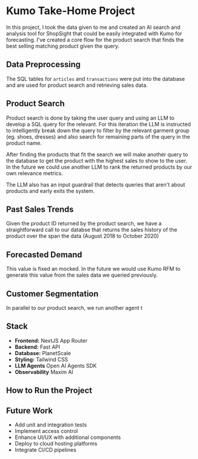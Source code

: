 # Kumo Take-Home Project

In this project, I took the data given to me and created an AI search and analysis tool for ShopSight that could be easily integrated with Kumo for forecasting. I've created a core flow for the product search that finds the best selling matching product given the query.

## Data Preprocessing

The SQL tables for `articles` and `transactions` were put into the database and are used for product search and retrieving sales data.

## Product Search

Product search is done by taking the user query and using an LLM to develop a SQL query for the relevant. For this iteration the LLM is instructed to intelligently break down the query to filter by the relevant garment group (eg. shoes, dresses) and also search for remaining parts of the query in the product name.

After finding the products that fit the search we will make another query to the database to get the product with the highest sales to show to the user. In the future we could use another LLM to rank the returned products by our own relevance metrics.

The LLM also has an input guardrail that detects queries that aren't about products and early exits the system.

## Past Sales Trends

Given the product ID returned by the product search, we have a straightforward call to our databse that returns the sales history of the product over the span the data (August 2018 to October 2020)

## Forecasted Demand

This value is fixed an mocked. In the future we would use Kumo RFM to generate this value from the sales data we queried previously.

## Customer Segmentation

In parallel to our product search, we run another agent t

## Stack

- **Frontend:** NextJS App Router
- **Backend:** Fast API
- **Database:** PlanetScale
- **Styling:** Tailwind CSS
- **LLM Agents** Open AI Agents SDK
- **Observability** Maxim AI

## How to Run the Project

## Future Work

- Add unit and integration tests
- Implement access control
- Enhance UI/UX with additional components
- Deploy to cloud hosting platforms
- Integrate CI/CD pipelines
